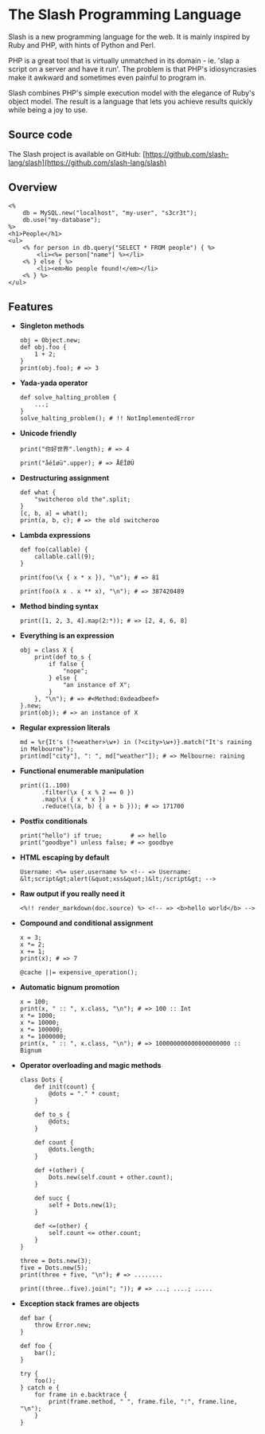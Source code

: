 # The Slash Programming Language

Slash is a new programming language for the web. It is mainly inspired by Ruby and PHP, with hints of Python and Perl. 

PHP is a great tool that is virtually unmatched in its domain - ie. 'slap a script on a server and have it run'. The problem is that PHP's idiosyncrasies make it awkward and sometimes even painful to program in.

Slash combines PHP's simple execution model with the elegance of Ruby's object model. The result is a language that lets you achieve results quickly while being a joy to use.

## Source code

The Slash project is available on GitHub: [https://github.com/slash-lang/slash](https://github.com/slash-lang/slash)

## Overview

    <%
        db = MySQL.new("localhost", "my-user", "s3cr3t");
        db.use("my-database");
    %>
    <h1>People</h1>
    <ul>
        <% for person in db.query("SELECT * FROM people") { %>
            <li><%= person["name"] %></li>
        <% } else { %>
            <li><em>No people found!</em></li>
        <% } %>
    </ul>

## Features

* **Singleton methods**

      obj = Object.new;
      def obj.foo {
          1 + 2;
      }
      print(obj.foo); # => 3

* **Yada-yada operator**

      def solve_halting_problem {
          ...;
      }
      solve_halting_problem(); # !! NotImplementedError

* **Unicode friendly**

      print("你好世界".length); # => 4
      
      print("åéîøü".upper); # => ÅÉÎØÜ

* **Destructuring assignment**

      def what {
          "switcheroo old the".split;
      }
      [c, b, a] = what();
      print(a, b, c); # => the old switcheroo

* **Lambda expressions**

      def foo(callable) {
          callable.call(9);
      }
      
      print(foo(\x { x * x }), "\n"); # => 81
      
      print(foo(λ x . x ** x), "\n"); # => 387420489

* **Method binding syntax**

      print([1, 2, 3, 4].map(2:*)); # => [2, 4, 6, 8]

* **Everything is an expression**

      obj = class X {
          print(def to_s {
              if false {
                  "nope";
              } else {
                  "an instance of X";
              }
          }, "\n"); # => #<Method:0xdeadbeef>
      }.new;
      print(obj); # => an instance of X

* **Regular expression literals**

      md = %r{It's (?<weather>\w+) in (?<city>\w+)}.match("It's raining in Melbourne");
      print(md["city"], ": ", md["weather"]); # => Melbourne: raining

* **Functional enumerable manipulation**

      print((1..100)
            .filter(\x { x % 2 == 0 })
            .map(\x { x * x })
            .reduce(\(a, b) { a + b })); # => 171700

* **Postfix conditionals**

      print("hello") if true;        # => hello
      print("goodbye") unless false; # => goodbye
      
* **HTML escaping by default**

      Username: <%= user.username %> <!-- => Username: &lt;script&gt;alert(&quot;xss&quot;)&lt;/script&gt; -->

* **Raw output if you really need it**

      <%!! render_markdown(doc.source) %> <!-- => <b>hello world</b> -->

* **Compound and conditional assignment**

      x = 3;
      x *= 2;
      x += 1;
      print(x); # => 7
      
      @cache ||= expensive_operation();

* **Automatic bignum promotion**

      x = 100;
      print(x, " :: ", x.class, "\n"); # => 100 :: Int
      x *= 1000;
      x *= 10000;
      x *= 100000;
      x *= 1000000;
      print(x, " :: ", x.class, "\n"); # => 100000000000000000000 :: Bignum

* **Operator overloading and magic methods**

      class Dots {
          def init(count) {
              @dots = "." * count;
          }
          
          def to_s {
              @dots;
          }
          
          def count {
              @dots.length;
          }
          
          def +(other) {
              Dots.new(self.count + other.count);
          }
          
          def succ {
              self + Dots.new(1);
          }
          
          def <=(other) {
              self.count <= other.count;
          }
      }
      
      three = Dots.new(3);
      five = Dots.new(5);
      print(three + five, "\n"); # => ........
      
      print((three..five).join("; ")); # => ...; ....; .....

* **Exception stack frames are objects**

      def bar {
          throw Error.new;
      }
      
      def foo {
          bar();
      }
      
      try {
          foo();
      } catch e {
          for frame in e.backtrace {
              print(frame.method, " ", frame.file, ":", frame.line, "\n");
          }
      }
      

